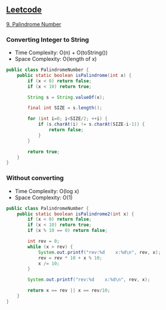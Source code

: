 ## [Leetcode](https://leetcode.com/)

[9. Palindrome Number](https://leetcode.com/problems/palindrome-number/)

### Converting Integer to String
- Time Complexity: O(n) + O(toString())
- Space Complexity: O(length of x)

```java
public class PalindromeNumber {
    public static boolean isPalindrome(int x) {
        if (x < 0) return false;
        if (x < 10) return true;

        String s = String.valueOf(x);

        final int SIZE = s.length();

        for (int i=0; i<SIZE/2; ++i) {
            if (s.charAt(i) != s.charAt(SIZE-i-1)) {
                return false;
            }
        }

        return true;
    }
}
```

### Without converting
- Time Complexity: O(log x)
- Space Complexity: O(1)

```java
public class PalindromeNumber {
    public static boolean isPalindrome2(int x) {
        if (x < 0) return false;
        if (x < 10) return true;
        if (x % 10 == 0) return false;

        int rev = 0;
        while (x > rev) {
            System.out.printf("rev:%d    x:%d\n", rev, x);
            rev = rev * 10 + x % 10;
            x /= 10;
        }

        System.out.printf("rev:%d    x:%d\n", rev, x);

        return x == rev || x == rev/10;
    }
}
```
